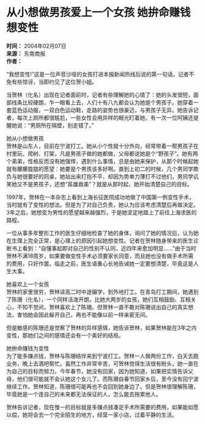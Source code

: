 # 从小想做男孩爱上一个女孩 她拚命赚钱想变性

**时间：** 2004年02月07日  
**来源：** 东南商报  
**作者：**   

“我想变性!”这是一位声音沙哑的女孩打进本报新闻热线后说的第一句话，记者不免有些惊讶，当即约见了这位贺小姐。 

当贺林（化名）出现在记者面前时，记者有些理解她的心情了：她的头发很短，面部线条比较硬朗，乍一眼看上去，人们十有八九都会认为她是个男孩子。她穿着一套蓝色运动服，一双白色运动鞋，走路的姿势也很豪迈，与男孩子无异。她告诉记者，每次上厕所都很尴尬，一些女性会用异样的眼光盯着她，有一次一位阿姨还提醒她说：“男厕所在隔壁，别走错了。” 

她从小想做男孩  
贺林是山东人，目前在宁波打工。她从小个性就十分外向，经常带着一帮男孩子在村里玩，爬树、打架，凡是男孩子做的她都做，父母都说她是个“野孩子”。她有两个弟弟，性格反而没有她强悍，遇到什么事情，总是由她来保护，从那个时候起她就有朦朦胧胧的愿望：她要是个男孩该多好啊。直到上初二的时候，几个男同学欺负与她很要好的同桌，她站出来打抱不平，却因为势单力薄打不过他们，男同学讥笑她又不是男孩子，还想“英雄救美”？就是从那时起，她开始清楚自己的目标。

1997年，贺林在一本杂志上看到上海长征医院成功地做了中国第一例变性手术，当时就有了变性的想法。但是为了对自己负责，她认为应该考虑清楚后再做决定。3年之后，她想变为男性的愿望越来越强烈，于是她坚定地踏上了前往上海求医的路程。

一位从事多年整形工作的医生仔细地检查了她的身体，询问了她的情况后，认为她在生理上完全正常，是心理上的原因引起她想变性。记者在贺林随身带来的医生诊断书上看到：“自懂事起即对自己的性别不认同，近四年来愈加明显……”由于当时贺林不满18周岁，如果要做变性手术必须要家长同意，而且她也没有做手术所需的费用，只好作罢。临走之前，医生语重心长地告诫她一定要想清楚，毕竟这是人生大事。

她喜欢上一个女孩  
贺林的家里很穷，贺林读高二时中途辍学，到外地打工。在青岛打工期间，她遇到了陈珊（化名），一个同样活泼开朗，比她大两岁的女孩，她们互相鼓励、互相关心，不知不觉间，贺林喜欢上了陈珊。但贺林一直不敢对陈珊说出自己的真实想法，害怕她会因此躲开自己，再也不能像以前一样亲密无间。

但是敏感的陈珊还是觉察了贺林的异样感情，她告诉贺林，如果贺林能在3年之内变性，那她们之间的感情还会有一个美好的结局。

她拚命赚钱为变性  
为了能多赚点钱，贺林与陈珊结伴来到宁波打工。贺林一人做两份工作，白天去跑业务，晚上去酒吧帮忙。虽然工作非常辛苦，可贺林觉得生活很有盼头，她一直在为自己的目标而努力。今年春节，她没有回家，因为她知道，如果把实情告诉父母，他们很可能就不会认她这个女儿了。而陈珊自春节回家乡后，至今没有回宁波继续工作。贺林知道，陈珊很可能再也不会回到她身边了。但是贺林很理解陈珊，毕竟她是一个连自己的未来都无法保证的人，怎么能去拖累他人。

贺林告诉记者，现在惟一的目标就是多赚点钱凑足手术所需要的费用，如果能如愿以偿，她将会去一个完全陌生的地方，经营一家小店，过着平静的生活。